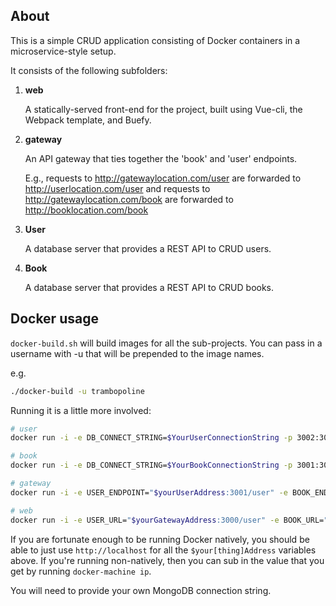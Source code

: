 ## About

This is a simple CRUD application consisting of Docker containers in a microservice-style setup.

It consists of the following subfolders:
1) **web**

    A statically-served front-end for the project, built using Vue-cli, the Webpack template, and Buefy.

2) **gateway**

    An API gateway that ties together the 'book' and 'user' endpoints. 
    
    E.g., requests to http://gatewaylocation.com/user are forwarded to http://userlocation.com/user and 
    requests to http://gatewaylocation.com/book are forwarded to http://booklocation.com/book

3) **User**

    A database server that provides a REST API to CRUD users.

3) **Book**

    A database server that provides a REST API to CRUD books.


## Docker usage

`docker-build.sh` will build images for all the sub-projects. You can pass in a username with -u that will be prepended to the image names.

e.g.
``` bash
./docker-build -u trambopoline
```

Running it is a little more involved:

``` Bash
# user
docker run -i -e DB_CONNECT_STRING=$YourUserConnectionString -p 3002:3002 -d $yourUsername/user-book/book &
```
``` Bash
# book
docker run -i -e DB_CONNECT_STRING=$YourBookConnectionString -p 3001:3001 -d $yourUsername/user-book/user &
```
``` Bash
# gateway
docker run -i -e USER_ENDPOINT="$yourUserAddress:3001/user" -e BOOK_ENDPOINT="$yourBookAddress:3002/book" -p 3000:3000 -d $username/user-book/gateway &
```
``` Bash
# web
docker run -i -e USER_URL="$yourGatewayAddress:3000/user" -e BOOK_URL="$yourGatewayAddress:3000/book" -p 80:8080 -d $username/user-book/web &
```

If you are fortunate enough to be running Docker natively, you should be able to just use `http://localhost` for all the `$your[thing]Address` variables above. If you're running non-natively, then you can sub in the value that you get by running `docker-machine ip`.

You will need to provide your own MongoDB connection string.

